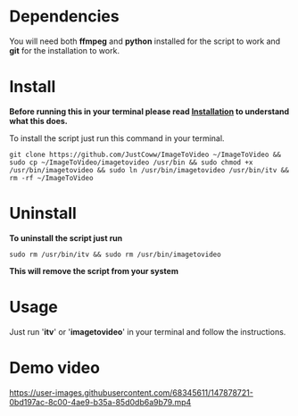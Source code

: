 # Dependencies
You will need both **ffmpeg** and **python** installed for the script to work and **git** for the installation to work.

# Install
**Before running this in your terminal please read [Installation](https://github.com/JustCoww/ImageToVideo/blob/main/Installation.md) to understand what this does.**

To install the script just run this command in your terminal.
  ```
  git clone https://github.com/JustCoww/ImageToVideo ~/ImageToVideo && sudo cp ~/ImageToVideo/imagetovideo /usr/bin && sudo chmod +x /usr/bin/imagetovideo && sudo ln /usr/bin/imagetovideo /usr/bin/itv && rm -rf ~/ImageToVideo
  ```


# Uninstall

**To uninstall the script just run**
  ```
  sudo rm /usr/bin/itv && sudo rm /usr/bin/imagetovideo
  ```
**This will remove the script from your system**


# Usage
Just run '**itv**' or '**imagetovideo**' in your terminal and follow the instructions.


# Demo video
https://user-images.githubusercontent.com/68345611/147878721-0bd197ac-8c00-4ae9-b35a-85d0db6a9b79.mp4

